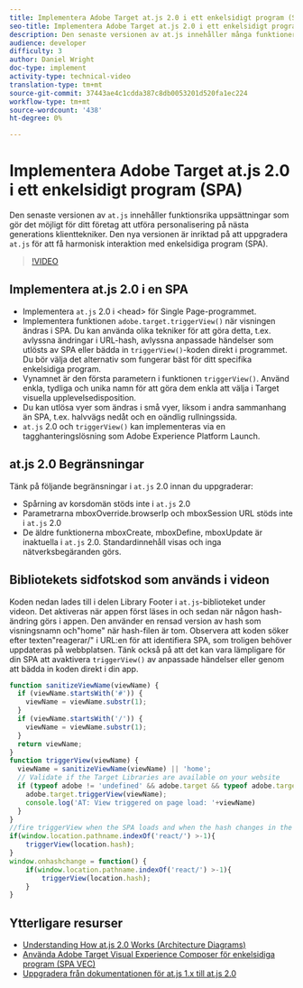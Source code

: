 ```yaml
---
title: Implementera Adobe Target at.js 2.0 i ett enkelsidigt program (SPA)
seo-title: Implementera Adobe Target at.js 2.0 i ett enkelsidigt program (SPA)
description: Den senaste versionen av at.js innehåller många funktioner som gör det möjligt för ditt företag att utföra personalisering på nästa generations klienttekniker. Den nya versionen fokuserar på att uppgradera at.js för att få harmonisk interaktion med applikationer för en sida (SPA).
audience: developer
difficulty: 3
author: Daniel Wright
doc-type: implement
activity-type: technical-video
translation-type: tm+mt
source-git-commit: 37443ae4c1cdda387c8db0053201d520fa1ec224
workflow-type: tm+mt
source-wordcount: '438'
ht-degree: 0%

---
```



# Implementera Adobe Target at.js 2.0 i ett enkelsidigt program (SPA)

Den senaste versionen av `at.js` innehåller funktionsrika uppsättningar som gör det möjligt för ditt företag att utföra personalisering på nästa generations klienttekniker. Den nya versionen är inriktad på att uppgradera `at.js` för att få harmonisk interaktion med enkelsidiga program (SPA).

>[!VIDEO](https://video.tv.adobe.com/v/26248?quality=12)

## Implementera at.js 2.0 i en SPA

* Implementera `at.js` 2.0 i &lt;head> för Single Page-programmet.
* Implementera funktionen `adobe.target.triggerView()` när visningen ändras i SPA. Du kan använda olika tekniker för att göra detta, t.ex. avlyssna ändringar i URL-hash, avlyssna anpassade händelser som utlösts av SPA eller bädda in `triggerView()`-koden direkt i programmet. Du bör välja det alternativ som fungerar bäst för ditt specifika enkelsidiga program.
* Vynamnet är den första parametern i funktionen `triggerView()`. Använd enkla, tydliga och unika namn för att göra dem enkla att välja i Target visuella upplevelsedisposition.
* Du kan utlösa vyer som ändras i små vyer, liksom i andra sammanhang än SPA, t.ex. halvvägs nedåt och en oändlig rullningssida.
* `at.js` 2.0 och  `triggerView()` kan implementeras via en tagghanteringslösning som Adobe Experience Platform Launch.

## at.js 2.0 Begränsningar

Tänk på följande begränsningar i `at.js` 2.0 innan du uppgraderar:

* Spårning av korsdomän stöds inte i `at.js` 2.0
* Parametrarna mboxOverride.browserIp och mboxSession URL stöds inte i `at.js` 2.0
* De äldre funktionerna mboxCreate, mboxDefine, mboxUpdate är inaktuella i `at.js` 2.0. Standardinnehåll visas och inga nätverksbegäranden görs.

## Bibliotekets sidfotskod som används i videon

Koden nedan lades till i delen Library Footer i `at.js`-biblioteket under videon. Det aktiveras när appen först läses in och sedan när någon hash-ändring görs i appen. Den använder en rensad version av hash som visningsnamn och&quot;home&quot; när hash-filen är tom. Observera att koden söker efter texten&quot;reagerar/&quot; i URL:en för att identifiera SPA, som troligen behöver uppdateras på webbplatsen. Tänk också på att det kan vara lämpligare för din SPA att avaktivera `triggerView()` av anpassade händelser eller genom att bädda in koden direkt i din app.

```javascript
function sanitizeViewName(viewName) {
  if (viewName.startsWith('#')) {
    viewName = viewName.substr(1);
  }
  if (viewName.startsWith('/')) {
    viewName = viewName.substr(1);
  }
  return viewName;
}
function triggerView(viewName) {
  viewName = sanitizeViewName(viewName) || 'home';
  // Validate if the Target Libraries are available on your website
  if (typeof adobe != 'undefined' && adobe.target && typeof adobe.target.triggerView === 'function') {
    adobe.target.triggerView(viewName);
    console.log('AT: View triggered on page load: '+viewName)
  }
}
//fire triggerView when the SPA loads and when the hash changes in the SPA
if(window.location.pathname.indexOf('react/') >-1){
    triggerView(location.hash);
}
window.onhashchange = function() {
    if(window.location.pathname.indexOf('react/') >-1){
        triggerView(location.hash);
    }
}
```

## Ytterligare resurser

* [Understanding How at.js 2.0 Works (Architecture Diagrams)](understanding-how-atjs-20-works.md)
* [Använda Adobe Target Visual Experience Composer för enkelsidiga program (SPA VEC)](../experiences/use-the-visual-experience-composer-for-single-page-applications.md)
* [Uppgradera från dokumentationen för at.js 1.x till at.js 2.0](https://docs.adobe.com/content/help/en/target/using/implement-target/client-side/upgrading-from-atjs-1x-to-atjs-20.html)